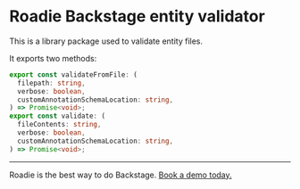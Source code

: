 # Roadie Backstage entity validator

This is a library package used to validate entity files.

It exports two methods:

```typescript
export const validateFromFile: (
  filepath: string,
  verbose: boolean,
  customAnnotationSchemaLocation: string,
) => Promise<void>;
export const validate: (
  fileContents: string,
  verbose: boolean,
  customAnnotationSchemaLocation: string,
) => Promise<void>;
```

---

Roadie is the best way to do Backstage. [Book a demo today.](https://roadie.io/request-demo/)
